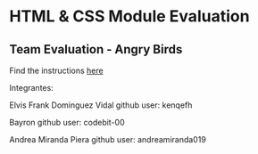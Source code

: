 # HTML & CSS Module Evaluation

## Team Evaluation - Angry Birds

Find the instructions [here](https://school.codeable.la/app/weeks/2/lessons/c30fa903211a498ba2b3638b6900c87f)

Integrantes:

Elvis Frank Dominguez Vidal
github user: kenqefh

Bayron
github user: codebit-00

Andrea Miranda Piera
github user: andreamiranda019
